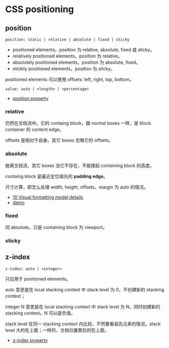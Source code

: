 # CSS positioning

## position

```
position: static | relative | absolute | fixed | sticky
```

- positioned elements，position 为 relative, absolute, fixed 或 sticky。
- relatively positioned elements，position 为 relative。
- absolutely positioned elements，position 为 absolute, fixed。
- stickily positioned elements，position 为 sticky。

positioned elements 可以使用 offsets: left, right, top, bottom。

```
value: auto | <length> | <percentage>
```

- [position property](https://ynotes.github.io/css2/visuren.html#choose-position)

### relative

仍然在文档流中。它的 containg block，跟 normal boxes 一样，是 block container 的 content edge。

offsets 是相对于自身。其它 boxes 忽略它的 offsets。

### absolute

脱离文档流，其它 boxes 当它不存在，不能撑起 containing block 的高度。

containg block 是最近定位祖先的 **padding edge**。

尺寸计算，即怎么处理 width, height, offsets，margin 为 auto 的情况。

- [10 Visual formatting model details](https://ynotes.github.io/css2/visudet.html)
- [demo](https://yanxyz.github.io/css-tests/position/absolute/a.html)



### fixed

同 absolute，只是 containing block 为 viewport。

### sticky




## z-index

```
z-index: auto | <integer>
```

只应用于 positioned elements。

auto 意思是在 local stacking context 中 stack level 为 0，不创建新的 stacking context；

integer N 意思是在 local stacking context 中 stack level 为 N，同时创建新的 stacking context。N 可以是负值。

stack level 在同一 stacking context 内比较，不然要看祖先元素的情况。stack level 大的在上面；一样的，文档位置靠后的在上面。

- [z-index property](https://ynotes.github.io/css2/visuren.html#z-index)

